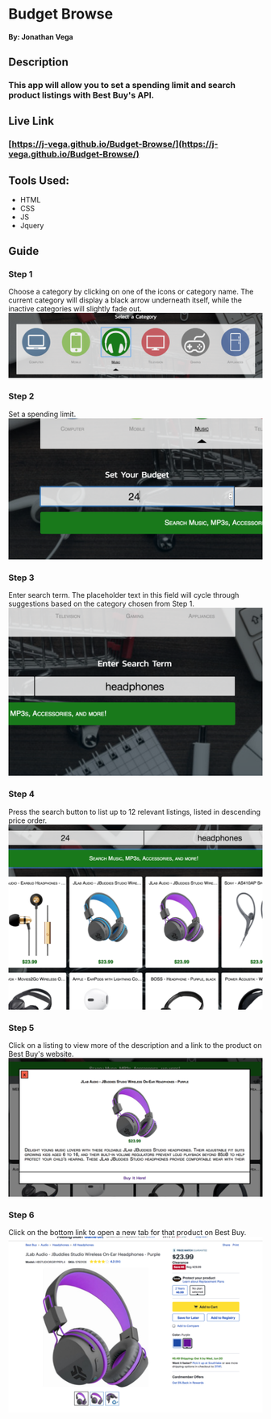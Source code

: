 # Budget Browse
  #### By: Jonathan Vega
  
## Description
### This app will allow you to set a spending limit and search product listings with Best Buy's API.

## Live Link
### [https://j-vega.github.io/Budget-Browse/](https://j-vega.github.io/Budget-Browse/)

## Tools Used:
   - HTML
   - CSS
   - JS
   - Jquery
   
## Guide

### Step 1
Choose a category by clicking on one of the icons or category name. The current category will display a black arrow underneath
  itself, while the inactive categories will slightly fade out.
 ![ScreenShot](https://github.com/J-Vega/Budget-Browse/blob/master/GuideImages/Step%201.png?raw=true)
  
### Step 2
Set a spending limit. 
![ScreenShot](https://github.com/J-Vega/Budget-Browse/blob/master/GuideImages/Step%202.png?raw=true)
### Step 3 
Enter search term. The placeholder text in this field will cycle through suggestions based on the category chosen from Step 1.
![ScreenShot](https://github.com/J-Vega/Budget-Browse/blob/master/GuideImages/Step%203.png?raw=true)
### Step 4
Press the search button to list up to 12 relevant listings, listed in descending price order.
![ScreenShot](https://github.com/J-Vega/Budget-Browse/blob/master/GuideImages/Step%204.png?raw=true)
### Step 5
Click on a listing to view more of the description and a link to the product on Best Buy's website.
![ScreenShot](https://github.com/J-Vega/Budget-Browse/blob/master/GuideImages/Step%205.png?raw=true)
### Step 6
Click on the bottom link to open a new tab for that product on Best Buy.
![ScreenShot](https://github.com/J-Vega/Budget-Browse/blob/master/GuideImages/Step%206.png?raw=true)

